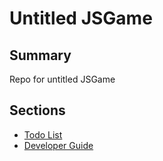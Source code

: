 # Untitled JSGame

## Summary

Repo for untitled JSGame

## Sections


* [Todo List](TODO.md)
* [Developer Guide](doc/codeguide.md)




